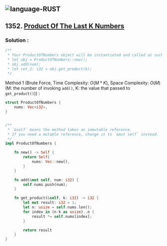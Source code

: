 ![language-RUST](https://img.shields.io/badge/RUST-8d4004?style=for-the-badge&logo=RUST)
---

## 1352. [Product Of The Last K Numbers](https://leetcode.com/problems/product-of-the-last-k-numbers)

### Solution :

```rust
/**
 * Your ProductOfNumbers object will be instantiated and called as such:
 * let obj = ProductOfNumbers::new();
 * obj.add(num);
 * let ret_2: i32 = obj.get_product(k);
 */
```

Method 1 (Brute Force, Time Complexity: $O(M*K)$, Space Complexity: $O(M)$ (M: the number of invoking `add()`, K: the value that passed to `get_product()`)) :
```rust
struct ProductOfNumbers {
    nums: Vec<i32>,
}


/** 
 * `&self` means the method takes an immutable reference.
 * If you need a mutable reference, change it to `&mut self` instead.
 */
impl ProductOfNumbers {

    fn new() -> Self {
        return Self{
            nums: Vec::new(),
        }
    }

    fn add(&mut self, num: i32) {
        self.nums.push(num);
    }

    fn get_product(&self, k: i32) -> i32 {
        let mut result: i32 = 1;
        let n: usize = self.nums.len();
        for index in (n-k as usize)..n {
            result *= self.nums[index];
        }

        return result
    }
}
```

